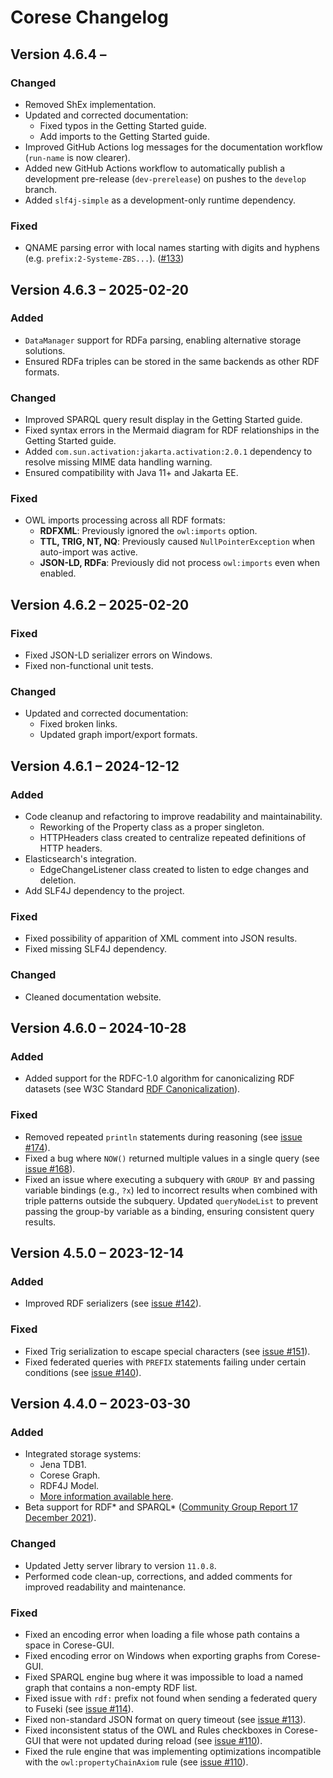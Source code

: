 # Corese Changelog

## Version 4.6.4 – 

### Changed

- Removed ShEx implementation.
- Updated and corrected documentation:
  - Fixed typos in the Getting Started guide.
  - Add imports to the Getting Started guide.
- Improved GitHub Actions log messages for the documentation workflow (`run-name` is now clearer).
- Added new GitHub Actions workflow to automatically publish a development pre-release (`dev-prerelease`) on pushes to the `develop` branch.
- Added `slf4j-simple` as a development-only runtime dependency.

### Fixed

- QNAME parsing error with local names starting with digits and hyphens (e.g. `prefix:2-Systeme-ZBS...`). ([#133](https://github.com/.../issues/133))

## Version 4.6.3 – 2025-02-20

### Added

- `DataManager` support for RDFa parsing, enabling alternative storage solutions.
- Ensured RDFa triples can be stored in the same backends as other RDF formats.

### Changed

- Improved SPARQL query result display in the Getting Started guide.
- Fixed syntax errors in the Mermaid diagram for RDF relationships in the Getting Started guide.
- Added `com.sun.activation:jakarta.activation:2.0.1` dependency to resolve missing MIME data handling warning.
- Ensured compatibility with Java 11+ and Jakarta EE.

### Fixed

- OWL imports processing across all RDF formats:
  - **RDFXML**: Previously ignored the `owl:imports` option.
  - **TTL, TRIG, NT, NQ**: Previously caused `NullPointerException` when auto-import was active.
  - **JSON-LD, RDFa**: Previously did not process `owl:imports` even when enabled.

## Version 4.6.2 – 2025-02-20

### Fixed

- Fixed JSON-LD serializer errors on Windows.
- Fixed non-functional unit tests.

### Changed

- Updated and corrected documentation:
  - Fixed broken links.
  - Updated graph import/export formats.

## Version 4.6.1 – 2024-12-12

### Added

- Code cleanup and refactoring to improve readability and maintainability.
  - Reworking of the Property class as a proper singleton.
  - HTTPHeaders class created to centralize repeated definitions of HTTP headers.
- Elasticsearch's integration.
  - EdgeChangeListener class created to listen to edge changes and deletion.
- Add SLF4J dependency to the project.
  
### Fixed

- Fixed possibility of apparition of XML comment into JSON results.
- Fixed missing SLF4J dependency.

### Changed

- Cleaned documentation website.

## Version 4.6.0 – 2024-10-28

### Added

- Added support for the RDFC-1.0 algorithm for canonicalizing RDF datasets (see W3C Standard [RDF Canonicalization](https://www.w3.org/TR/rdf-canon/)).

### Fixed

- Removed repeated `println` statements during reasoning (see [issue #174](https://github.com/Wimmics/corese/issues/174)).
- Fixed a bug where `NOW()` returned multiple values in a single query (see [issue #168](https://github.com/Wimmics/corese/issues/168)).
- Fixed an issue where executing a subquery with `GROUP BY` and passing variable bindings (e.g., `?x`) led to incorrect results when combined with triple patterns outside the subquery. Updated `queryNodeList` to prevent passing the group-by variable as a binding, ensuring consistent query results.

## Version 4.5.0 – 2023-12-14

### Added

- Improved RDF serializers (see [issue #142](https://github.com/Wimmics/corese/issues/142)).

### Fixed

- Fixed Trig serialization to escape special characters (see [issue #151](https://github.com/Wimmics/corese/issues/151)).
- Fixed federated queries with `PREFIX` statements failing under certain conditions (see [issue #140](https://github.com/Wimmics/corese/issues/140)).

## Version 4.4.0 – 2023-03-30

### Added

- Integrated storage systems:
  - Jena TDB1.
  - Corese Graph.
  - RDF4J Model.
  - [More information available here](https://github.com/Wimmics/corese/blob/master/docs/storage/Configuring%20and%20Connecting%20to%20Different%20Storage%20Systems%20in%20Corese.md).
- Beta support for RDF\* and SPARQL\* ([Community Group Report 17 December 2021](https://w3c.github.io/rdf-star/cg-spec/2021-12-17.html)).

### Changed

- Updated Jetty server library to version `11.0.8`.
- Performed code clean-up, corrections, and added comments for improved readability and maintenance.

### Fixed

- Fixed an encoding error when loading a file whose path contains a space in Corese-GUI.
- Fixed encoding error on Windows when exporting graphs from Corese-GUI.
- Fixed SPARQL engine bug where it was impossible to load a named graph that contains a non-empty RDF list.
- Fixed issue with `rdf:` prefix not found when sending a federated query to Fuseki (see [issue #114](https://github.com/Wimmics/corese/issues/114)).
- Fixed non-standard JSON format on query timeout (see [issue #113](https://github.com/Wimmics/corese/issues/113)).
- Fixed inconsistent status of the OWL and Rules checkboxes in Corese-GUI that were not updated during reload (see [issue #110](https://github.com/Wimmics/corese/issues/110)).
- Fixed the rule engine that was implementing optimizations incompatible with the `owl:propertyChainAxiom` rule (see [issue #110](https://github.com/Wimmics/corese/issues/110)).
